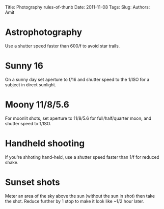 Title: Photography rules-of-thunb
Date: 2011-11-08
Tags: 
Slug: 
Authors: Amit

# Astrophotography

Use a shutter speed faster than 600/f to avoid star trails.

# Sunny 16

On a sunny day set aperture to f/16 and shutter speed to the 1/ISO for a subject in direct sunlight.

# Moony 11/8/5.6

For moonlit shots, set aperture to 11/8/5.6 for full/half/quarter moon, and shutter speed to 1/ISO.

# Handheld shooting

If you're shhoting hand-held, use a shutter speed faster than 1/f for reduced shake.

# Sunset shots

Meter an area of the sky above the sun (without the sun in shot) then take the shot. Reduce further by 1 stop to make it look like ~1/2 hour later.
